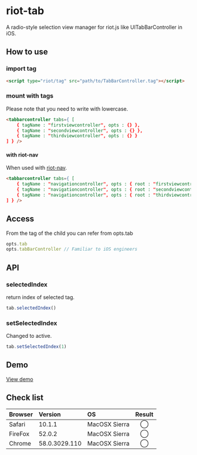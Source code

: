 # riot-tab
A radio-style selection view manager for riot.js like UITabBarController in iOS.

## How to use

### import tag
```html
<script type="riot/tag" src="path/to/TabBarController.tag"></script>
```
### mount with tags
Please note that you need to write with lowercase.
```html
<tabbarcontroller tabs={ [
    { tagName : "firstviewcontroller", opts : {} },
    { tagName : "secondviewcontroller", opts : {} },
    { tagName : "thirdviewcontroller", opts : {} }
] } />
```
#### with riot-nav
When used with [riot-nav](https://github.com/iq3addLi/riot-nav).
```html
<tabbarcontroller tabs={ [
    { tagName : "navigationcontroller", opts : { root : "firstviewcontroller" } },
    { tagName : "navigationcontroller", opts : { root : "secondviewcontroller" } },
    { tagName : "navigationcontroller", opts : { root : "thirdviewcontroller" } }
] } />
```

## Access
From the tag of the child you can refer from opts.tab
```js
opts.tab
opts.tabBarController // Familiar to iOS engineers
```

## API

### selectedIndex
return index of selected tag.
```js
tab.selectedIndex()
```

### setSelectedIndex
Changed to active.
```js
tab.setSelectedIndex(1)
```

## Demo
[View demo](https://iq3addli.github.io/riot-tab/index.html)

## Check list
|Browser|Version|OS|Result|
|:---|:---|:---|:---:|
|Safari|10.1.1|MacOSX Sierra|◯|
|FireFox|52.0.2|MacOSX Sierra|◯|
|Chrome|58.0.3029.110|MacOSX Sierra|◯|
